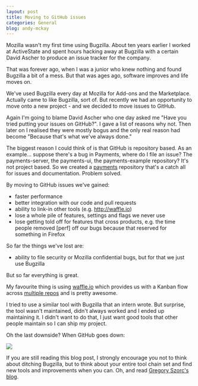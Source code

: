 ```yaml
---
layout: post
title: Moving to GitHub issues
categories: General
blog: andy-mckay
---
```


Mozilla wasn't my first time using Bugzilla. About ten years earlier I worked at ActiveState and spent hours hacking away at Bugzilla with a certain David Ascher to produce an issue tracker for the company.

That was forever ago, when I was a junior who knew nothing and found Bugzilla a bit of a mess. But that was ages ago, software improves and life moves on.

We've used Bugzilla every day at Mozilla for Add-ons and the Marketplace. Actually came to like Bugzilla, sort of. But recently we had an opportunity to move onto a new project - and we decided to move issues to GitHub.

Again I'm going to blame David Ascher who one day asked me "Have you tried putting your issues on GitHub?". I gave a list of reasons why not. Then later on I realised they were mostly bogus and the only real reason had become "Because that's what we've always done."

The biggest reason I could think of is that GitHub is repository based. As an example... suppose there's a bug in Payments, where do I file an issue? The payments-server, the payments-ui, the payments-example repository? It's not project based. So we created a <a href="https://github.com/mozilla/payments">payments</a> repository that's a catch all for issues and documentation. Problem solved.

By moving to GitHub issues we've gained:

* faster performance
* better integration with our code and pull requests
* ability to link-in other tools (e.g. http://waffle.io)
* lose a whole pile of features, settings and flags we never use
* lose getting told off for features that cross products, e.g. the time people removed [perf] off our bugs because that reserved for something in Firefox

So far the things we've lost are:

* ability to file security or Mozilla confidential bugs, but for that we just use Bugzilla

But so far everything is great.

My favourite thing is using <a href="http://waffle.io">waffle.io</a> which provides us with a Kanban flow across <a href="http://waffle.io/mozilla/payments">multiple repos</a> and is pretty awesome.

I tried to use a similar tool with Bugzilla that an intern wrote. But surprise, the tool wasn't maintained, didn't always worked and I ended up maintaining it. I didn't want to do that, I just want good tools that other people maintain so I can ship my project.

Oh the last downside? When GitHub goes down:

<img src="http://i.cubeupload.com/D6bRPx.png" />

If you are still reading this blog post, I strongly encourage you not to think about ditching Bugzilla, but to think about your entire tool chain set and find new tools and improvements when you can. Oh, and read <a href="http://gregoryszorc.com/blog/">Gregory Szorc's blog</a>.
